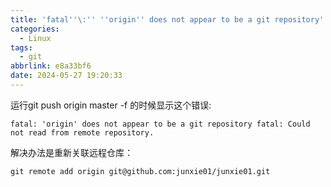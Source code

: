 ```yaml
---
title: 'fatal''\:'' ''origin'' does not appear to be a git repository'
categories:
  - Linux
tags:
  - git
abbrlink: e8a33bf6
date: 2024-05-27 19:20:33
---
```

运行git push origin master -f 的时候显示这个错误:
```
fatal: 'origin' does not appear to be a git repository fatal: Could not read from remote repository.
```
解决办法是重新关联远程仓库：
```
git remote add origin git@github.com:junxie01/junxie01.git
```
